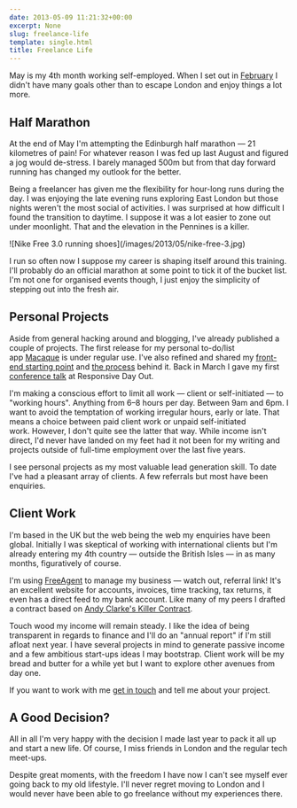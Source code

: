 ```yaml
---
date: 2013-05-09 11:21:32+00:00
excerpt: None
slug: freelance-life
template: single.html
title: Freelance Life
---
```


May is my 4th month working self-employed. When I set out in [February](/2013/02/04/a-new-home/) I didn't have many goals other than to escape London and enjoy things a lot more.


## Half Marathon


At the end of May I'm attempting the Edinburgh half marathon — 21 kilometres of pain! For whatever reason I was fed up last August and figured a jog would de-stress. I barely managed 500m but from that day forward running has changed my outlook for the better.

Being a freelancer has given me the flexibility for hour-long runs during the day. I was enjoying the late evening runs exploring East London but those nights weren't the most social of activities. I was surprised at how difficult I found the transition to daytime. I suppose it was a lot easier to zone out under moonlight. That and the elevation in the Pennines is a killer.

<p class="b-post__image">![Nike Free 3.0 running shoes](/images/2013/05/nike-free-3.jpg)</p>

I run so often now I suppose my career is shaping itself around this training. I'll probably do an official marathon at some point to tick it of the bucket list. I'm not one for organised events though, I just enjoy the simplicity of stepping out into the fresh air.


## Personal Projects


Aside from general hacking around and blogging, I've already published a couple of projects. The first release for my personal to-do/list app [Macaque](/2013/04/07/macaque-a-new-project/) is under regular use. I've also refined and shared my [front-end starting point](/2013/04/30/origin/) and [the process](/2013/04/05/the-flat-build-2/) behind it. Back in March I gave my first [conference talk](/2013/03/03/a-responsive-day-out/) at Responsive Day Out.

I'm making a conscious effort to limit all work — client or self-initiated — to "working hours". Anything from 6–8 hours per day. Between 9am and 6pm. I want to avoid the temptation of working irregular hours, early or late. That means a choice between paid client work or unpaid self-initiated work. However, I don't quite see the latter that way. While income isn't direct, I'd never have landed on my feet had it not been for my writing and projects outside of full-time employment over the last five years.

I see personal projects as my most valuable lead generation skill. To date I've had a pleasant array of clients. A few referrals but most have been enquiries.


## Client Work


I'm based in the UK but the web being the web my enquiries have been global. Initially I was skeptical of working with international clients but I'm already entering my 4th country — outside the British Isles — in as many months, figuratively of course.

I'm using [FreeAgent](http://fre.ag/42q1lcmp) to manage my business — watch out, referral link! It's an excellent website for accounts, invoices, time tracking, tax returns, it even has a direct feed to my bank account. Like many of my peers I drafted a contract based on [Andy Clarke's Killer Contract](http://stuffandnonsense.co.uk/projects/contract-killer/).

Touch wood my income will remain steady. I like the idea of being transparent in regards to finance and I'll do an "annual report" if I'm still afloat next year. I have several projects in mind to generate passive income and a few ambitious start-ups ideas I may bootstrap. Client work will be my bread and butter for a while yet but I want to explore other avenues from day one.

If you want to work with me [get in touch](/contact/) and tell me about your project.


## A Good Decision?


All in all I'm very happy with the decision I made last year to pack it all up and start a new life. Of course, I miss friends in London and the regular tech meet-ups.

Despite great moments, with the freedom I have now I can't see myself ever going back to my old lifestyle. I'll never regret moving to London and I would never have been able to go freelance without my experiences there.
